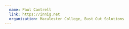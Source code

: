 ```yaml
---
  name: Paul Cantrell
  link: https://innig.net
  organization: Macalester College, Bust Out Solutions
---
```

